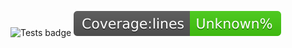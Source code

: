 ![Tests badge](https://github.com/saszaCodes/medicine-time-tracker/actions/workflows/node.js.yml/badge.svg)
![Coverage badge - lines](./coverage/badge-lines.svg)
